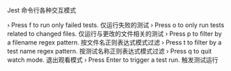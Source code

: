 Jest 命令行各种交互模式

› Press f to run only failed tests. 仅运行失败的测试
› Press o to only run tests related to changed files. 仅运行与更改的文件相关的测试
› Press p to filter by a filename regex pattern. 按文件名正则表达式模式过滤
› Press t to filter by a test name regex pattern. 按测试名称正则表达式模式过滤
› Press q to quit watch mode. 退出观看模式 
› Press Enter to trigger a test run. 触发测试运行